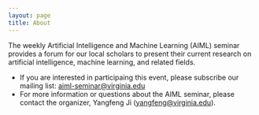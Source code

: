 ```yaml
---
layout: page
title: About
---
```


The weekly Artificial Intelligence and Machine Learning (AIML) seminar provides a forum for our local scholars to present their current research on artificial intelligence, machine learning, and related fields.

- If you are interested in participaing this event, please subscribe our mailing list: aiml-seminar@virginia.edu
- For more information or questions about the AIML seminar, please contact the organizer, Yangfeng Ji (yangfeng@virginia.edu).  
